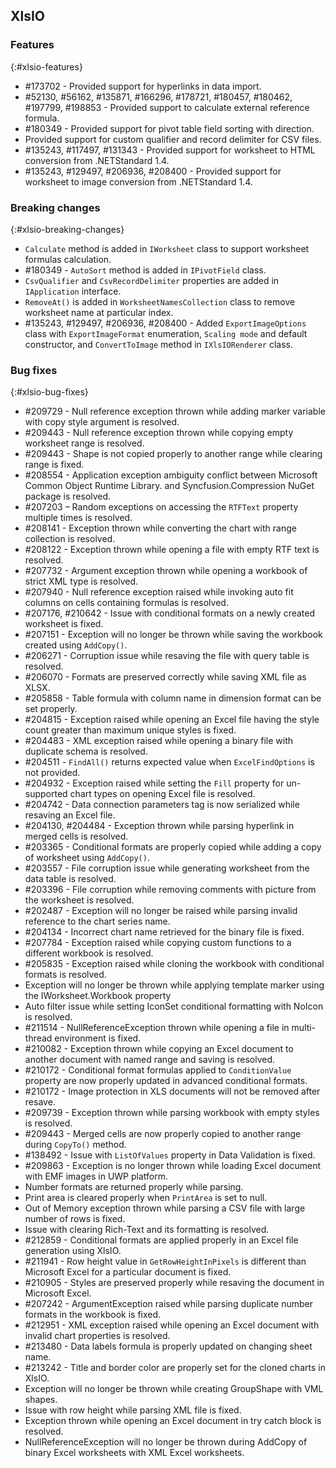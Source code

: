 ## XlsIO

### Features
{:#xlsio-features}

* \#173702 - Provided support for hyperlinks in data import.
* \#52130, \#56162, \#135871, \#166296, \#178721, \#180457, \#180462, \#197799, \#198853 - Provided support to calculate external reference formula.
* \#180349 - Provided support for pivot table field sorting with direction.
* Provided support for custom qualifier and record delimiter for CSV files.
* \#135243, \#117497, \#131343 - Provided support for worksheet to HTML conversion from .NETStandard 1.4.
* \#135243, \#129497, \#206936, \#208400 - Provided support for worksheet to image conversion from .NETStandard 1.4.

### Breaking changes
{:#xlsio-breaking-changes}

* `Calculate` method is added in `IWorksheet` class to support worksheet formulas calculation.
* \#180349 - `AutoSort` method is added in `IPivotField` class.
* `CsvQualifier` and `CsvRecordDelimiter` properties are added in `IApplication` interface.
* `RemoveAt()` is added in `WorksheetNamesCollection` class to remove worksheet name at particular index.
* \#135243, \#129497, \#206936, \#208400 - Added `ExportImageOptions` class with `ExportImageFormat` enumeration, `Scaling mode` and default constructor, and `ConvertToImage` method in `IXlsIORenderer` class.

### Bug fixes
{:#xlsio-bug-fixes}

* \#209729 - Null reference exception thrown while adding marker variable with copy style argument is resolved.
* \#209443 - Null reference exception thrown while copying empty worksheet range is resolved.
* \#209443 - Shape is not copied properly to another range while clearing range is fixed.
* \#208554 - Application exception ambiguity conflict between Microsoft Common Object Runtime Library. and Syncfusion.Compression NuGet package is resolved.
* \#207203 – Random exceptions on accessing the `RTFText` property multiple times is resolved.
* \#208141 - Exception thrown while converting the chart with range collection is resolved.
* \#208122 - Exception thrown while opening a file with empty RTF text is resolved.
* \#207732 - Argument exception thrown while opening a workbook of strict XML type is resolved.
* \#207940 - Null reference exception raised while invoking auto fit columns on cells containing formulas is resolved.
* \#207176, \#210642 - Issue with conditional formats on a newly created worksheet is fixed.
* \#207151 - Exception will no longer be thrown while saving the workbook created using `AddCopy()`.
* \#206271 - Corruption issue while resaving the file with query table is resolved.
* \#206070 - Formats are preserved correctly while saving XML file as XLSX.
* \#205858 - Table formula with column name in dimension format can be set properly.
* \#204815 - Exception raised while opening an Excel file having the style count greater than maximum unique styles is fixed.
* \#204483 - XML exception raised while opening a binary file with duplicate schema is resolved.
* \#204511 - `FindAll()` returns expected value when `ExcelFindOptions` is not provided.
* \#204932 - Exception raised while setting the `Fill` property for un-supported chart types on opening Excel file is resolved.
* \#204742 - Data connection parameters tag is now serialized while resaving an Excel file.
* \#204130, \#204484 - Exception thrown while parsing hyperlink in merged cells is resolved.
* \#203365 - Conditional formats are properly copied while adding a copy of worksheet using `AddCopy()`.
* \#203557 - File corruption issue while generating worksheet from the data table is resolved.
* \#203396 - File corruption while removing comments with picture from the worksheet is resolved.
* \#202487 - Exception will no longer be raised while parsing invalid reference to the chart series name.
* \#204134 - Incorrect chart name retrieved for the binary file is fixed.
* \#207784 - Exception raised while copying custom functions to a different workbook is resolved.
* \#205835 - Exception raised while cloning the workbook with conditional formats is resolved.
* Exception will no longer be thrown while applying template marker using the IWorksheet.Workbook property
* Auto filter issue while setting IconSet conditional formatting with NoIcon is resolved.
* \#211514 - NullReferenceException thrown while opening a file in multi-thread environment is fixed.
* \#210082 - Exception thrown while copying an Excel document to another document with named range and saving is resolved.
* \#210172 - Conditional format formulas applied to `ConditionValue` property are now properly updated in advanced conditional formats.
* \#210172 - Image protection in XLS documents will not be removed after resave.
* \#209739 - Exception thrown while parsing workbook with empty styles is resolved.
* \#209443 - Merged cells are now properly copied to another range during `CopyTo()` method.
* \#138492 - Issue with `ListOfValues` property in Data Validation is fixed.
* \#209863 - Exception is no longer thrown while loading Excel document with EMF images in UWP platform.
* Number formats are returned properly while parsing.
* Print area is cleared properly when `PrintArea` is set to null.
* Out of Memory exception thrown while parsing a CSV file with large number of rows is fixed.
* Issue with clearing Rich-Text and its formatting is resolved.
* \#212859 - Conditional formats are applied properly in an Excel file generation using XlsIO.
* \#211941 - Row height value in `GetRowHeightInPixels` is different than Microsoft Excel for a particular document is fixed.
* \#210905 - Styles are preserved properly while resaving the document in Microsoft Excel.
* \#207242 - ArgumentException raised while parsing duplicate number formats in the workbook is fixed.
* \#212951 - XML exception raised while opening an Excel document with invalid chart properties is resolved.
* \#213480 - Data labels formula is properly updated on changing sheet name.
* \#213242 - Title and border color are properly set for the cloned charts in XlsIO.
* Exception will no longer be thrown while creating GroupShape with VML shapes.
* Issue with row height while parsing XML file is fixed.
* Exception thrown while opening an Excel document in try catch block is resolved.
* NullReferenceException will no longer be thrown during AddCopy of binary Excel worksheets with XML Excel worksheets.